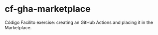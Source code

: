# cf-gha-marketplace
Código Facilito exercise: creating an GitHub Actions and placing it in the Marketplace.
